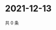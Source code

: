 # 2021-12-13

共 0 条

<!-- BEGIN WEIBO -->
<!-- 最后更新时间 Mon Dec 13 2021 22:01:06 GMT+0800 (China Standard Time) -->

<!-- END WEIBO -->
